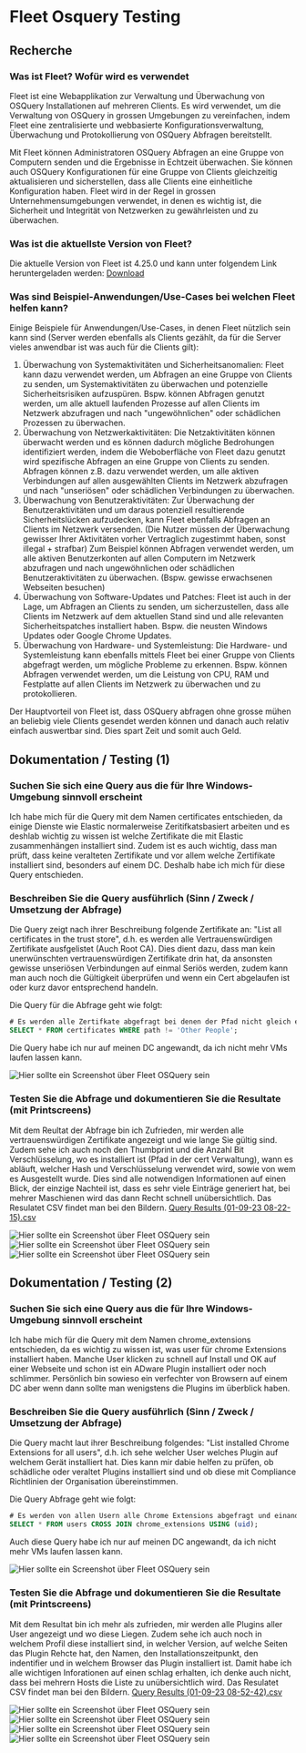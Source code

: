 # Fleet Osquery Testing
## Recherche
### Was ist Fleet? Wofür wird es verwendet
Fleet ist eine Webapplikation zur Verwaltung und Überwachung von OSQuery Installationen auf mehreren Clients. Es wird verwendet, um die Verwaltung von OSQuery in grossen Umgebungen zu vereinfachen, indem Fleet eine zentralisierte und webbasierte Konfigurationsverwaltung, Überwachung und Protokollierung von OSQuery Abfragen bereitstellt.

Mit Fleet können Administratoren OSQuery Abfragen an eine Gruppe von Computern senden und die Ergebnisse in Echtzeit überwachen. Sie können auch OSQuery Konfigurationen für eine Gruppe von Clients gleichzeitig aktualisieren und sicherstellen, dass alle Clients eine einheitliche Konfiguration haben. Fleet wird in der Regel in grossen Unternehmensumgebungen verwendet, in denen es wichtig ist, die Sicherheit und Integrität von Netzwerken zu gewährleisten und zu überwachen.
### Was ist die aktuellste Version von Fleet?
Die aktuelle Version von Fleet ist 4.25.0 und kann unter folgendem Link heruntergeladen werden: [Download](https://github.com/fleetdm/fleet/releases)
### Was sind Beispiel-Anwendungen/Use-Cases bei welchen Fleet helfen kann?
Einige Beispiele für Anwendungen/Use-Cases, in denen Fleet nützlich sein kann sind (Server werden ebenfalls als Clients gezählt, da für die Server vieles anwendbar ist was auch für die Clients gilt):
1. Überwachung von Systemaktivitäten und Sicherheitsanomalien: Fleet kann dazu verwendet werden, um Abfragen an eine Gruppe von Clients zu senden, um Systemaktivitäten zu überwachen und potenzielle Sicherheitsrisiken aufzuspüren. Bspw. können Abfragen genutzt werden, um alle aktuell laufenden Prozesse auf allen Clients im Netzwerk abzufragen und nach "ungewöhnlichen" oder schädlichen Prozessen zu überwachen.
2. Überwachung von Netzwerkaktivitäten: Die Netzaktivitäten können überwacht werden und es können dadurch mögliche Bedrohungen identifiziert werden, indem die Weboberfläche von Fleet dazu genutzt wird spezifische Abfragen an eine Gruppe von Clients zu senden. Abfragen können z.B. dazu verwendet werden, um alle aktiven Verbindungen auf allen ausgewählten Clients im Netzwerk abzufragen und nach "unseriösen" oder schädlichen Verbindungen zu überwachen.
3. Überwachung von Benutzeraktivitäten: Zur Überwachung der Benutzeraktivitäten und um daraus potenziell resultierende Sicherheitslücken aufzudecken, kann Fleet ebenfalls Abfragen an Clients im Netzwerk versenden. (Die Nutzer müssen der Überwachung gewisser Ihrer Aktivitäten vorher Vertraglich zugestimmt haben, sonst illegal + strafbar) Zum Beispiel können Abfragen verwendet werden, um alle aktiven Benutzerkonten auf allen Computern im Netzwerk abzufragen und nach ungewöhnlichen oder schädlichen Benutzeraktivitäten zu überwachen. (Bspw. gewisse erwachsenen Webseiten besuchen)
4. Überwachung von Software-Updates und Patches: Fleet ist auch in der Lage, um Abfragen an Clients zu senden, um sicherzustellen, dass alle Clients im Netzwerk auf dem aktuellen Stand sind und alle relevanten Sicherheitspatches installiert haben. Bspw. die neusten Windows Updates oder Google Chrome Updates.
5. Überwachung von Hardware- und Systemleistung: Die Hardware- und Systemleistung kann ebenfalls mittels Fleet bei einer Gruppe von Clients abgefragt werden, um mögliche Probleme zu erkennen. Bspw. können Abfragen verwendet werden, um die Leistung von CPU, RAM und Festplatte auf allen Clients im Netzwerk zu überwachen und zu protokollieren.

Der Hauptvorteil von Fleet ist, dass OSQuery abfragen ohne grosse mühen an beliebig viele Clients gesendet werden können und danach auch relativ einfach auswertbar sind. Dies spart Zeit und somit auch Geld. 
## Dokumentation / Testing (1) 
### Suchen Sie sich eine Query aus die für Ihre Windows-Umgebung sinnvoll erscheint
Ich habe mich für die Query mit dem Namen certificates entschieden, da einige Dienste wie Elastic normalerweise Zeritifkatsbasiert arbeiten und es deshlab wichtig zu wissen ist welche Zertifikate die mit Elastic zusammenhängen installiert sind. Zudem ist es auch wichtig, dass man prüft, dass keine veralteten Zertifikate und vor allem welche Zertifikate installiert sind, besonders auf einem DC. Deshalb habe ich mich für diese Query entschieden. 
### Beschreiben Sie die Query ausführlich (Sinn / Zweck / Umsetzung der Abfrage)
Die Query zeigt nach ihrer Beschreibung folgende Zertifikate an: "List all certificates in the trust store", d.h. es werden alle Vertrauenswürdigen Zertifikate ausfgelistet (Auch Root CA). Dies dient dazu, dass man kein unerwünschten vertrauenswürdigen Zertifikate drin hat, da ansonsten gewisse unseriösen Verbindungen auf einmal Seriös werden, zudem kann man auch noch die Gültigkeit überprüfen und wenn ein Cert abgelaufen ist oder kurz davor entsprechend handeln.

Die Query für die Abfrage geht wie folgt:
```sql
# Es werden alle Zertifkate abgefragt bei denen der Pfad nicht gleich einem anderen User ist. Also alle meine vertrauenswürdigen Certs werden zurückgegeben
SELECT * FROM certificates WHERE path != 'Other People';
```

Die Query habe ich nur auf meinen DC angewandt, da ich nicht mehr VMs laufen lassen kann.

![Hier sollte ein Screenshot über Fleet OSQuery sein](../../Images/FleetOsqueryTesting/Query1.1.png "Screenshot von Fleet OSQuery")                      

### Testen Sie die Abfrage und dokumentieren Sie die Resultate (mit Printscreens)
Mit dem Reultat der Abfrage bin ich Zufrieden, mir werden alle vertrauenswürdigen Zertifikate angezeigt und wie lange Sie gültig sind. Zudem sehe ich auch noch den Thumbprint und die Anzahl Bit Verschlüsselung, wo es installiert ist (Pfad in der cert Verwaltung), wann es abläuft, welcher Hash und Verschlüsselung verwendet wird, sowie von wem es Ausgestellt wurde. Dies sind alle notwendigen Informationen auf einen Blick, der einzige Nachteil ist, dass es sehr viele Einträge generiert hat, bei mehrer Maschienen wird das dann Recht schnell unübersichtlich. Das Resulatet CSV findet man bei den Bildern. [Query Results (01-09-23 08-22-15).csv](Images/FleetOsqueryTesting/Query%20Results%20(01-09-23%2008-22-15).csv)                       

![Hier sollte ein Screenshot über Fleet OSQuery sein](../../Images/FleetOsqueryTesting/Query1.2.png "Screenshot von Fleet OSQuery")                                                                    
![Hier sollte ein Screenshot über Fleet OSQuery sein](../../Images/FleetOsqueryTesting/Query1.3.png "Screenshot von Fleet OSQuery")                                      
![Hier sollte ein Screenshot über Fleet OSQuery sein](../../Images/FleetOsqueryTesting/Query1.4.png "Screenshot von Fleet OSQuery")                                     

## Dokumentation / Testing (2) 
### Suchen Sie sich eine Query aus die für Ihre Windows-Umgebung sinnvoll erscheint
Ich habe mich für die Query mit dem Namen chrome_extensions entschieden, da es wichtig zu wissen ist, was user für chrome Extensions installiert haben. Manche User klicken zu schnell auf Install und OK auf einer Webseite und schon ist ein ADware Plugin installiert oder noch schlimmer. Persönlich bin sowieso ein verfechter von Browsern auf einem DC aber wenn dann sollte man wenigstens die Plugins im überblick haben.
### Beschreiben Sie die Query ausführlich (Sinn / Zweck / Umsetzung der Abfrage)
Die Query macht laut ihrer Beschreibung folgendes: "List installed Chrome Extensions for all users", d.h. ich sehe welcher User welches Plugin auf welchem Gerät installiert hat. Dies kann mir dabie helfen zu prüfen, ob schädliche oder veraltet Plugins installiert sind und ob diese mit Compliance Richtlinien der Organisation übereinstimmen.

Die Query Abfrage geht wie folgt:
```sql
# Es werden von allen Usern alle Chrome Extensions abgefragt und einander mit der uis zugeprdnet
SELECT * FROM users CROSS JOIN chrome_extensions USING (uid);
```

Auch diese Query habe ich nur auf meinen DC angewandt, da ich nicht mehr VMs laufen lassen kann.

![Hier sollte ein Screenshot über Fleet OSQuery sein](../../Images/FleetOsqueryTesting/Query2.1.png "Screenshot von Fleet OSQuery")

### Testen Sie die Abfrage und dokumentieren Sie die Resultate (mit Printscreens)
Mit dem Resultat bin ich mehr als zufrieden, mir werden alle Plugins aller User angezeigt und wo diese Liegen. Zudem sehe ich auch noch in welchem Profil diese installiert sind, in welcher Version, auf welche Seiten das Plugin Rehcte hat, den Namen, den Installationszeitpunkt, den indentifier und in welchem Browser das Plugin installiert ist. Damit habe ich alle wichtigen Inforationen auf einen schlag erhalten, ich denke auch nicht, dass bei mehrern Hosts die Liste zu unübersichtlich wird. Das Resulatet CSV findet man bei den Bildern. [Query Results (01-09-23 08-52-42).csv](Images/FleetOsqueryTesting/Query%20Results%20(01-09-23%2008-52-42).csv)

![Hier sollte ein Screenshot über Fleet OSQuery sein](../../Images/FleetOsqueryTesting/Query2.2.png "Screenshot von Fleet OSQuery")                         
![Hier sollte ein Screenshot über Fleet OSQuery sein](../../Images/FleetOsqueryTesting/Query2.3.png "Screenshot von Fleet OSQuery")                          
![Hier sollte ein Screenshot über Fleet OSQuery sein](../../Images/FleetOsqueryTesting/Query2.4.png "Screenshot von Fleet OSQuery")                        
![Hier sollte ein Screenshot über Fleet OSQuery sein](../../Images/FleetOsqueryTesting/Query2.5.png "Screenshot von Fleet OSQuery")                                   
